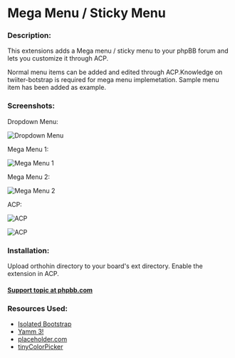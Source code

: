 # Mega Menu / Sticky Menu
### Description:
This extensions adds a Mega menu / sticky menu to your phpBB forum and lets you customize it through ACP.

Normal menu items can be added and edited through ACP.Knowledge on twiiter-botstrap is required for mega menu implemetation. Sample menu item has been added as example.

### Screenshots:
Dropdown Menu:

![Dropdown Menu](https://i.imgur.com/I7ppJKR.jpg "Dropdown Menu")

Mega Menu 1:

![Mega Menu 1](https://i.imgur.com/tcjXzwI.jpg "Mega Menu 1")

Mega Menu 2:

![Mega Menu 2](https://i.imgur.com/E5DepYy.jpg "Mega Menu 2")

ACP:

![ACP](https://i.imgur.com/NMeR4Wi.jpg "ACP General")

![ACP](https://i.imgur.com/peZytm1.jpg)


### Installation:
Upload orthohin directory to your board's ext directory.
Enable the extension in ACP.

#### [Support topic at phpbb.com](https://www.phpbb.com/community/viewtopic.php?f=456&t=2438676)

### Resources Used:
* [Isolated Bootstrap](https://github.com/toert/Isolated-Bootstrap)
* [Yamm 3!](https://github.com/geedmo/yamm3)
* [placeholder.com](https://placeholder.com)
* [tinyColorPicker](https://github.com/PitPik/tinyColorPicker)

